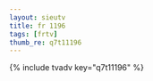```yaml
--- 
layout: sieutv
title: fr 1196
tags: [frtv]
thumb_re: q7t11196
---
```

{% include tvadv key="q7t11196" %} 
